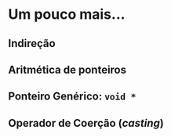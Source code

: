 # Um pouco mais...

## Indireção

## Aritmética de ponteiros


## Ponteiro Genérico: `void *`

## Operador de Coerção (*casting*)